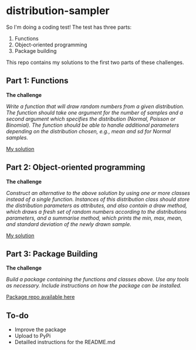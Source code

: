 # distribution-sampler

So I'm doing a coding test! The test has three parts:

1. Functions
2. Object-oriented programming
3. Package building

This repo contains my solutions to the first two parts of these challenges.

## Part 1: Functions

**The challenge**  

*Write a function that will draw random numbers from a given distribution. The function should take one argument for the number of samples and a second argument which specifies the distribution (Normal, Poisson or Binomial). The function should be able to handle additional parameters depending on the distribution chosen, e.g., mean and sd for Normal samples.*

[My solution](http://nbviewer.jupyter.org/github/Tommo565/distribution-sampler/blob/master/1.%20Programming%20-%20Functions.ipynb)

## Part 2: Object-oriented programming

**The challenge**

*Construct an alternative to the above solution by using one or more classes instead of a single function.
Instances of this distribution class should store the distribution parameters as attributes, and also contain a draw method, which draws a fresh set of random numbers according to the distributions parameters, and a summarise method, which prints the min, max, mean, and standard deviation of the newly drawn sample.*

[My solution](http://nbviewer.jupyter.org/github/tommo565/distribution-sampler/blob/master/2.%20Programming%20-%20OOP.ipynb)

## Part 3: Package Building

**The challenge** 

*Build a package containing the functions and classes above. Use any tools as necessary. Include instructions on how the package can be installed.*

[Package repo available here](https://github.com/Tommo565/toms_dist_sampler) 


## To-do

* Improve the package
* Upload to PyPi
* Detailled instructions for the README.md
